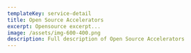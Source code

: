 ```yaml
---
templateKey: service-detail
title: Open Source Accelerators
excerpt: Opensource excerpt...
image: /assets/img-600-400.png
description: Full description of Open Source Accelerators
---
```

